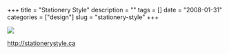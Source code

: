 +++
title = "Stationery Style"
description = ""
tags = []
date = "2008-01-31"
categories = ["design"]
slug = "stationery-style"
+++


 

  <div id="screens-thumbs" class="clearfix">
    <div class="txt-center" id="design-submission"><a href="http://stationerystyle.ca/"><img id='bluga-thumbnail-1012' class='bluga-thumbnail large' src='http://media.konigi.com/bluga/
wt47f281b578d40_0.jpg'/></a></div>  
  </div>   
<p><a href="http://stationerystyle.ca/">http://stationerystyle.ca</a></p>




